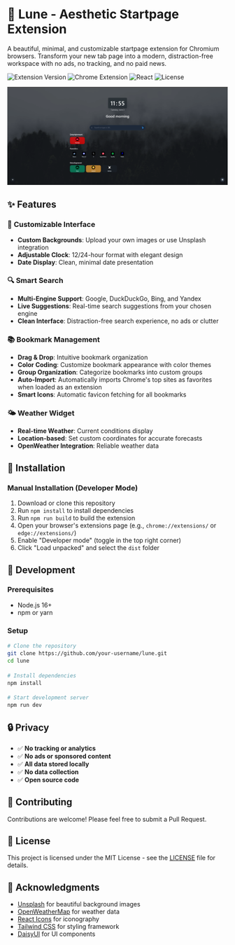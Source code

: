 # 🌙 Lune - Aesthetic Startpage Extension

A beautiful, minimal, and customizable startpage extension for Chromium browsers. Transform your new tab page into a modern, distraction-free workspace with no ads, no tracking, and no paid news.

![Extension Version](https://img.shields.io/badge/version-1.0.0-blue.svg)
![Chrome Extension](https://img.shields.io/badge/Chrome-Extension-green.svg)
![React](https://img.shields.io/badge/React-19.1.0-61dafb.svg)
![License](https://img.shields.io/badge/license-MIT-green.svg)


<!-- image preview -->
![Lune Preview](https://raw.githubusercontent.com/serch3/Lune/refs/heads/master/public/preview.png)

## ✨ Features

### 🎨 **Customizable Interface**
- **Custom Backgrounds**: Upload your own images or use Unsplash integration
- **Adjustable Clock**: 12/24-hour format with elegant design
- **Date Display**: Clean, minimal date presentation

### 🔍 **Smart Search**
- **Multi-Engine Support**: Google, DuckDuckGo, Bing, and Yandex
- **Live Suggestions**: Real-time search suggestions from your chosen engine
- **Clean Interface**: Distraction-free search experience, no ads or clutter

### 📚 **Bookmark Management**
- **Drag & Drop**: Intuitive bookmark organization
- **Color Coding**: Customize bookmark appearance with color themes
- **Group Organization**: Categorize bookmarks into custom groups
- **Auto-Import**: Automatically imports Chrome's top sites as favorites when loaded as an extension
- **Smart Icons**: Automatic favicon fetching for all bookmarks

### 🌤️ **Weather Widget**
- **Real-time Weather**: Current conditions display
- **Location-based**: Set custom coordinates for accurate forecasts
- **OpenWeather Integration**: Reliable weather data

## 🚀 Installation

### Manual Installation (Developer Mode)
1. Download or clone this repository
2. Run `npm install` to install dependencies
3. Run `npm run build` to build the extension
4. Open your browser's extensions page (e.g., `chrome://extensions/` or `edge://extensions/`)
5. Enable "Developer mode" (toggle in the top right corner)
6. Click "Load unpacked" and select the `dist` folder
## 🔧 Development

### Prerequisites
- Node.js 16+ 
- npm or yarn

### Setup
```bash
# Clone the repository
git clone https://github.com/your-username/lune.git
cd lune

# Install dependencies
npm install

# Start development server
npm run dev
```

## 🔒 Privacy
- ✅ **No tracking or analytics**
- ✅ **No ads or sponsored content**
- ✅ **All data stored locally**
- ✅ **No data collection**
- ✅ **Open source code**

## 🤝 Contributing

Contributions are welcome! Please feel free to submit a Pull Request.

## 📝 License

This project is licensed under the MIT License - see the [LICENSE](LICENSE) file for details.

## 🙏 Acknowledgments

- [Unsplash](https://unsplash.com) for beautiful background images
- [OpenWeatherMap](https://openweathermap.org) for weather data
- [React Icons](https://react-icons.github.io/react-icons/) for iconography
- [Tailwind CSS](https://tailwindcss.com) for styling framework
- [DaisyUI](https://daisyui.com) for UI components

